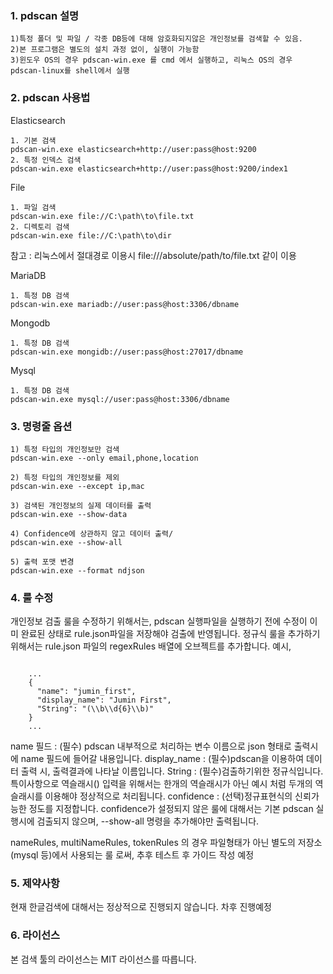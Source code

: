 ### 1. pdscan 설명
```
1)특정 폴더 및 파일 / 각종 DB등에 대해 암호화되지않은 개인정보를 검색할 수 있음.
2)본 프로그램은 별도의 설치 과정 없이, 실행이 가능함
3)윈도우 OS의 경우 pdscan-win.exe 를 cmd 에서 실행하고, 리눅스 OS의 경우 pdscan-linux를 shell에서 실행
```
### 2. pdscan 사용법 

Elasticsearch
```
1. 기본 검색 
pdscan-win.exe elasticsearch+http://user:pass@host:9200 
2. 특정 인덱스 검색
pdscan-win.exe elasticsearch+http://user:pass@host:9200/index1
```
File 
```
1. 파일 검색 
pdscan-win.exe file://C:\path\to\file.txt
2. 디렉토리 검색 
pdscan-win.exe file://C:\path\to\dir
```
참고 : 리눅스에서 절대경로 이용시 file:///absolute/path/to/file.txt 같이 이용

MariaDB 
```
1. 특정 DB 검색
pdscan-win.exe mariadb://user:pass@host:3306/dbname
```
Mongodb
```
1. 특정 DB 검색
pdscan-win.exe mongidb://user:pass@host:27017/dbname
```
Mysql
```
1. 특정 DB 검색 
pdscan-win.exe mysql://user:pass@host:3306/dbname
```
### 3. 명령줄 옵션 
```
1) 특정 타입의 개인정보만 검색 
pdscan-win.exe --only email,phone,location 

2) 특정 타입의 개인정보를 제외
pdscan-win.exe --except ip,mac

3) 검색된 개인정보의 실제 데이터를 출력 
pdscan-win.exe --show-data

4) Confidence에 상관하지 않고 데이터 출력/ 
pdscan-win.exe --show-all

5) 출력 포맷 변경
pdscan-win.exe --format ndjson 
```
### 4. 룰 수정

개인정보 검출 룰을 수정하기 위해서는, pdscan 실행파일을 실행하기 전에 수정이 이미 완료된 상태로 rule.json파일을 저장해야 검출에 반영됩니다.
정규식 룰을 추가하기 위해서는 rule.json 파일의 regexRules 배열에 오브젝트를 추가합니다. 
예시, 
```

    ...
    {
      "name": "jumin_first",
      "display_name": "Jumin First",
      "String": "(\\b\\d{6}\\b)"
    }
    ...

``` 

name 필드 : (필수) pdscan 내부적으로 처리하는 변수 이름으로 json 형태로 출력시에 name 필드에 들어갈 내용입니다.
display_name : (필수)pdscan을 이용하여 데이터 출력 시, 출력결과에 나타날 이름입니다.
String : (필수)검출하기위한 정규식입니다. 특이사항으로 역슬래시(\) 입력을 위해서는 한개의 역슬래시가 아닌 예시 처럼 두개의 역슬래시를 이용해야 정상적으로 처리됩니다.
confidence : (선택)정규표현식의 신뢰가능한 정도를 지정합니다. confidence가 설정되지 않은 룰에 대해서는 기본 pdscan 실행시에 검출되지 않으며, --show-all 명령을 추가해야만 출력됩니다.

nameRules, multiNameRules, tokenRules 의 경우 파일형태가 아닌 별도의 저장소 (mysql 등)에서 사용되는 룰 로써, 추후 테스트 후 가이드 작성 예정

### 5. 제약사항
현재 한글검색에 대해서는 정상적으로 진행되지 않습니다. 차후 진행예정

### 6. 라이선스
본 검색 툴의 라이선스는 MIT 라이선스를 따릅니다.
